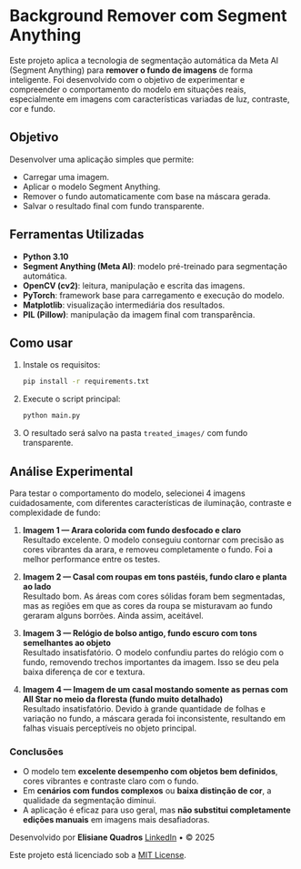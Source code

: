 # Background Remover com Segment Anything

Este projeto aplica a tecnologia de segmentação automática da Meta AI (Segment Anything) para **remover o fundo de imagens** de forma inteligente. Foi desenvolvido com o objetivo de experimentar e compreender o comportamento do modelo em situações reais, especialmente em imagens com características variadas de luz, contraste, cor e fundo.

## Objetivo

Desenvolver uma aplicação simples que permite:

- Carregar uma imagem.
- Aplicar o modelo Segment Anything.
- Remover o fundo automaticamente com base na máscara gerada.
- Salvar o resultado final com fundo transparente.

## Ferramentas Utilizadas

- **Python 3.10**
- **Segment Anything (Meta AI)**: modelo pré-treinado para segmentação automática.
- **OpenCV (cv2)**: leitura, manipulação e escrita das imagens.
- **PyTorch**: framework base para carregamento e execução do modelo.
- **Matplotlib**: visualização intermediária dos resultados.
- **PIL (Pillow)**: manipulação da imagem final com transparência.

## Como usar

1. Instale os requisitos:

   ```bash
   pip install -r requirements.txt
   ```

2. Execute o script principal:

   ```bash
   python main.py
   ```

3. O resultado será salvo na pasta `treated_images/` com fundo transparente.

## Análise Experimental

Para testar o comportamento do modelo, selecionei 4 imagens cuidadosamente, com diferentes características de iluminação, contraste e complexidade de fundo:

1. **Imagem 1 — Arara colorida com fundo desfocado e claro**  
   Resultado excelente. O modelo conseguiu contornar com precisão as cores vibrantes da arara, e removeu completamente o fundo. Foi a melhor performance entre os testes.

2. **Imagem 2 — Casal com roupas em tons pastéis, fundo claro e planta ao lado**  
   Resultado bom. As áreas com cores sólidas foram bem segmentadas, mas as regiões em que as cores da roupa se misturavam ao fundo geraram alguns borrões. Ainda assim, aceitável.

3. **Imagem 3 — Relógio de bolso antigo, fundo escuro com tons semelhantes ao objeto**  
   Resultado insatisfatório. O modelo confundiu partes do relógio com o fundo, removendo trechos importantes da imagem. Isso se deu pela baixa diferença de cor e textura.

4. **Imagem 4 — Imagem  de um casal mostando somente as pernas com All Star no meio da floresta (fundo muito detalhado)**  
   Resultado insatisfatório. Devido à grande quantidade de folhas e variação no fundo, a máscara gerada foi inconsistente, resultando em falhas visuais perceptíveis no objeto principal.

### Conclusões

- O modelo tem **excelente desempenho com objetos bem definidos**, cores vibrantes e contraste claro com o fundo.
- Em **cenários com fundos complexos** ou **baixa distinção de cor**, a qualidade da segmentação diminui.
- A aplicação é eficaz para uso geral, mas **não substitui completamente edições manuais** em imagens mais desafiadoras.

Desenvolvido por **Elisiane Quadros**
[LinkedIn](https://www.linkedin.com/in/elisiane-quadros/) • © 2025

Este projeto está licenciado sob a [MIT License](LICENSE).
